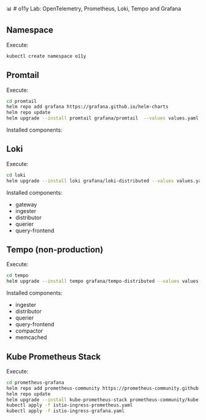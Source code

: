 📊 # o11y Lab: OpenTelemetry, Prometheus, Loki, Tempo and Grafana

## Namespace

Execute:

```sh
kubectl create namespace o11y
```

## Promtail

Execute:

```sh
cd promtail
helm repo add grafana https://grafana.github.io/helm-charts
helm repo update
helm upgrade --install promtail grafana/promtail  --values values.yaml -n o11y
```

Installed components:

## Loki

Execute:

```sh
cd loki
helm upgrade --install loki grafana/loki-distributed --values values.yaml -n o11y
```

Installed components:
* gateway
* ingester
* distributor
* querier
* query-frontend

## Tempo (non-production)

Execute:

```sh
cd tempo
helm upgrade --install tempo grafana/tempo-distributed --values values.yaml -n o11y
```

Installed components:
* ingester
* distributor
* querier
* query-frontend
* compactor
* memcached

## Kube Prometheus Stack

Execute:

```sh
cd prometheus-grafana
helm repo add prometheus-community https://prometheus-community.github.io/helm-charts
helm repo update
helm upgrade --install kube-prometheus-stack prometheus-community/kube-prometheus-stack --values values.yaml -n o11y
kubectl apply -f istio-ingress-prometheus.yaml
kubectl apply -f istio-ingress-grafana.yaml
```
